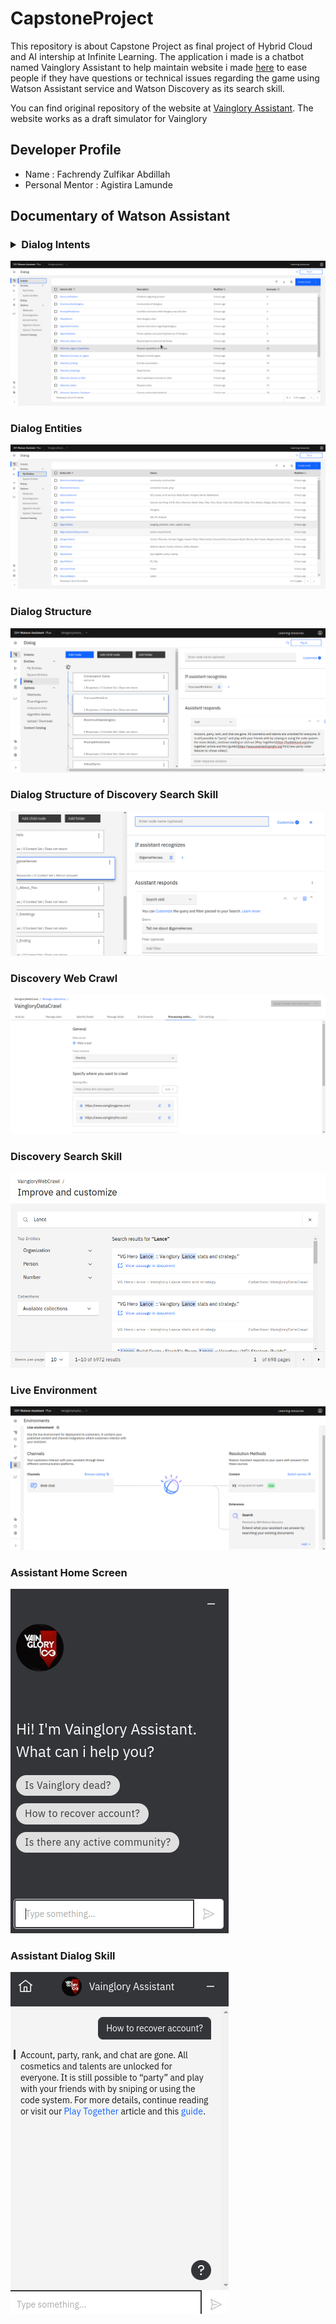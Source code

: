 # CapstoneProject
This repository is about Capstone Project as final project of Hybrid Cloud and AI intership at Infinite Learning.
The application i made is a chatbot named Vainglory Assistant to help maintain website i made [here](https://vainglorydraft.fhackrenn.repl.co/) to ease people if they have questions or technical issues regarding the game using Watson Assistant service and Watson Discovery as its search skill.

You can find original repository of the website at [Vainglory Assistant](https://github.com/fHACKrenn/VaingloryDraft).
The website works as a draft simulator for Vainglory

## Developer Profile
- Name              : Fachrendy Zulfikar Abdillah
- Personal Mentor   : Agistira Lamunde

## Documentary of Watson Assistant

### <details> <summary> Dialog Intents </summary>
![Dialog Intents](https://github.com/fHACKrenn/CapstoneProject/blob/master/src/images/dialogIntents.png?raw=true) </details>
### Dialog Entities
![Dialog Entities](https://github.com/fHACKrenn/CapstoneProject/blob/master/src/images/dialogEntities.png?raw=true)
### Dialog Structure
![Dialog Structure](https://github.com/fHACKrenn/CapstoneProject/blob/master/src/images/dialogStructure.png?raw=true)
### Dialog Structure of Discovery Search Skill
![Dialog Structure Discover](https://github.com/fHACKrenn/CapstoneProject/blob/master/src/images/dialogStructureDiscovery.png?raw=true)
### Discovery Web Crawl
![Discovery Web Crawl](https://github.com/fHACKrenn/CapstoneProject/blob/master/src/images/discoveryWebCrawl.png?raw=true)
### Discovery Search Skill
![Discovery Search Skill](https://github.com/fHACKrenn/CapstoneProject/blob/master/src/images/discoverySearchSkill.png?raw=true)
### Live Environment
![Live Environment](https://github.com/fHACKrenn/CapstoneProject/blob/master/src/images/environmentLive.png?raw=true)
### Assistant Home Screen
![Assistant Home Screen](https://github.com/fHACKrenn/CapstoneProject/blob/master/src/images/assistantHomeScreen.png?raw=true)
### Assistant Dialog Skill
![Assistant Dialog Skill](https://github.com/fHACKrenn/CapstoneProject/blob/master/src/images/assistantDialogSkill.png?raw=true)

